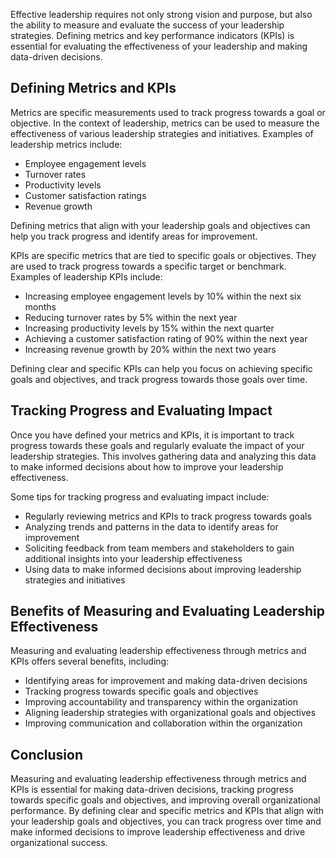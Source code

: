 
Effective leadership requires not only strong vision and purpose, but also the ability to measure and evaluate the success of your leadership strategies. Defining metrics and key performance indicators (KPIs) is essential for evaluating the effectiveness of your leadership and making data-driven decisions.

Defining Metrics and KPIs
-------------------------

Metrics are specific measurements used to track progress towards a goal or objective. In the context of leadership, metrics can be used to measure the effectiveness of various leadership strategies and initiatives. Examples of leadership metrics include:

* Employee engagement levels
* Turnover rates
* Productivity levels
* Customer satisfaction ratings
* Revenue growth

Defining metrics that align with your leadership goals and objectives can help you track progress and identify areas for improvement.

KPIs are specific metrics that are tied to specific goals or objectives. They are used to track progress towards a specific target or benchmark. Examples of leadership KPIs include:

* Increasing employee engagement levels by 10% within the next six months
* Reducing turnover rates by 5% within the next year
* Increasing productivity levels by 15% within the next quarter
* Achieving a customer satisfaction rating of 90% within the next year
* Increasing revenue growth by 20% within the next two years

Defining clear and specific KPIs can help you focus on achieving specific goals and objectives, and track progress towards those goals over time.

Tracking Progress and Evaluating Impact
---------------------------------------

Once you have defined your metrics and KPIs, it is important to track progress towards these goals and regularly evaluate the impact of your leadership strategies. This involves gathering data and analyzing this data to make informed decisions about how to improve your leadership effectiveness.

Some tips for tracking progress and evaluating impact include:

* Regularly reviewing metrics and KPIs to track progress towards goals
* Analyzing trends and patterns in the data to identify areas for improvement
* Soliciting feedback from team members and stakeholders to gain additional insights into your leadership effectiveness
* Using data to make informed decisions about improving leadership strategies and initiatives

Benefits of Measuring and Evaluating Leadership Effectiveness
-------------------------------------------------------------

Measuring and evaluating leadership effectiveness through metrics and KPIs offers several benefits, including:

* Identifying areas for improvement and making data-driven decisions
* Tracking progress towards specific goals and objectives
* Improving accountability and transparency within the organization
* Aligning leadership strategies with organizational goals and objectives
* Improving communication and collaboration within the organization

Conclusion
----------

Measuring and evaluating leadership effectiveness through metrics and KPIs is essential for making data-driven decisions, tracking progress towards specific goals and objectives, and improving overall organizational performance. By defining clear and specific metrics and KPIs that align with your leadership goals and objectives, you can track progress over time and make informed decisions to improve leadership effectiveness and drive organizational success.
